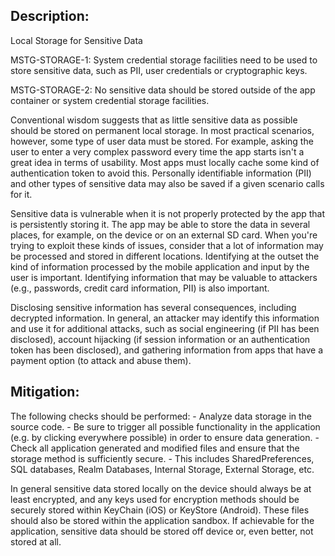 ## Description:

Local Storage for Sensitive Data 

MSTG-STORAGE-1: System credential storage facilities need to be used to store sensitive data, such as PII, user credentials or cryptographic keys.

MSTG-STORAGE-2: No sensitive data should be stored outside of the app container or system credential storage facilities.

Conventional wisdom suggests that as little sensitive data as possible should be stored on permanent local storage. In most practical scenarios, however, some type of user data must be stored. For example, asking the user to enter a very complex password every time the app starts isn't a great idea in terms of usability. Most apps must locally cache some kind of authentication token to avoid this. Personally identifiable information (PII) and other types of sensitive data may also be saved if a given scenario calls for it.

Sensitive data is vulnerable when it is not properly protected by the app that is persistently storing it. The app may be able to store the data in several places, for example, on the device or on an external SD card. When you're trying to exploit these kinds of issues, consider that a lot of information may be processed and stored in different locations. Identifying at the outset the kind of information processed by the mobile application and input by the user is important. Identifying information that may be valuable to attackers (e.g., passwords, credit card information, PII) is also important.

Disclosing sensitive information has several consequences, including decrypted information. In general, an attacker may identify this information and use it for additional attacks, such as social engineering (if PII has been disclosed), account hijacking (if session information or an authentication token has been disclosed), and gathering information from apps that have a payment option (to attack and abuse them).


## Mitigation:

The following checks should be performed:
	- Analyze data storage in the source code.
	- Be sure to trigger all possible functionality in the application (e.g. by clicking everywhere possible) in order to ensure data generation.
	- Check all application generated and modified files and ensure that the storage method is sufficiently secure.
	- This includes SharedPreferences, SQL databases, Realm Databases, Internal Storage, External Storage, etc.

In general sensitive data stored locally on the device should always be at least encrypted, and any keys used for encryption methods should be securely stored within KeyChain (iOS) or KeyStore (Android). These files should also be stored within the application sandbox. If achievable for the application, sensitive data should be stored off device or, even better, not stored at all.